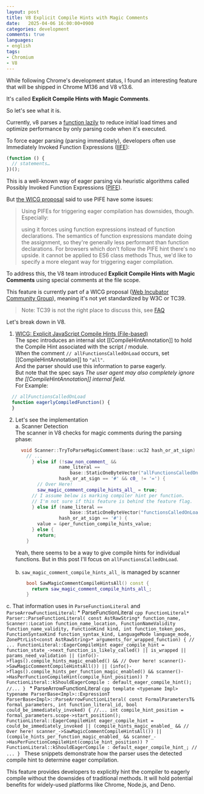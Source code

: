 ```yaml
---
layout: post
title: V8 Explicit Compile Hints with Magic Comments
date:   2025-04-06 16:00:00+0900
categories: development
comments: true
languages:
- english
tags:
- Chromium
- V8
---
```


While following Chrome's development status, I found an interesting feature that will be shipped in Chrome M136 and V8 v13.6.

It's called **Explicit Compile Hints with Magic Comments**.

So let's see what it is.


Currently, v8 parses a [function lazily](https://v8.dev/blog/preparser) to reduce initial load times and optimize performance by only parsing code when it's executed.

To force eager parsing (parsing immediately), developers often use Immediately Invoked Function Expressions ([IIFE](https://developer.mozilla.org/en-US/docs/Glossary/IIFE)):
  ```js 
  (function () {
    // statements…
  })();
  ```

This is a well-known way of eager parsing via heuristic algorithms called Possibly Invoked Function Expressions ([PIFE](https://v8.dev/blog/preparser#pife)).

But [the WICG proposal](https://github.com/WICG/explicit-javascript-compile-hints-file-based?tab=readme-ov-file#the-pife-heuristic) said to use PIFE have some issues:

> Using PIFEs for triggering eager compilation has downsides, though. Especially:
>
> using it forces using function expressions instead of function declarations. The semantics of function expressions mandate doing the assignment, so they're generally less performant than function declarations. For browsers which don't follow the PIFE hint there's no upside.
> it cannot be applied to ES6 class methods
> Thus, we'd like to specify a more elegant way for triggering eager compilation.


To address this, the V8 team introduced **Explicit Compile Hints with Magic Comments** using special comments at the file scope. 

This feature is currently part of a WICG proposal ([Web Incubator Community Group](https://wicg.io/)), meaning it's not yet standardized by W3C or TC39.

> Note: TC39 is not the right place to discuss this, see [FAQ](https://github.com/WICG/explicit-javascript-compile-hints-file-based?tab=readme-ov-file#q-why-are-you-not-pursuing-standardizing-the-feature-via-tc39)


Let's break down in V8.

1.  [WICG: Explicit JavaScript Compile Hints (File-based)](https://wicg.github.io/explicit-javascript-compile-hints-file-based/)<br/>
  The spec introduces an internal slot \[[CompileHintAnnotation]] to hold the Compile Hint associated with the script / module.<br/>
  When the comment `// allFunctionsCalledOnLoad` occurs, set \[[CompileHintAnnotation]] to `"all"`. <br/>
  And the parser should use this information to parse eagerly.<br/>
  But note that the spec says *The user agent may also completely ignore the [[CompileHintAnnotation]] internal field.* <br/>
  For Example:
  ```javascript
    // allFunctionsCalledOnLoad
    function eagerlyCompiledFunction() {
    }
  ```
2. Let's see the implementation<br/>
  a. Scanner Detection<br/>
    The scanner in V8 checks for magic comments during the parsing phase:
    ```cpp
      void Scanner::TryToParseMagicComment(base::uc32 hash_or_at_sign) {
        // ...
          } else if (!saw_non_comment_ &&
                    name_literal ==
                        base::StaticOneByteVector("allFunctionsCalledOnLoad") &&
                    hash_or_at_sign == '#' && c0_ != '=') {
            // Over Here!
            saw_magic_comment_compile_hints_all_ = true;
          // I assume below is marking compiler hint per function.
          // I'm not sure if this feature is behind the feature flag.
          } else if (name_literal ==
                        base::StaticOneByteVector("functionsCalledOnLoad") &&
                    hash_or_at_sign == '#') {
            value = &per_function_compile_hints_value;
          } else {
            return;
        }
    ```
    Yeah, there seems to be a way to give compile hints for individual functions. But in this post I'll focus on  `allFunctionsCalledOnLoad`.<br/><br/>
  b. `saw_magic_comment_compile_hints_all_` is managed by scanner
    ```cpp
        bool SawMagicCommentCompileHintsAll() const {
          return saw_magic_comment_compile_hints_all_;
        }
    ```
  c. That information uses in `ParseFunctionLiteral` and `ParseArrowFunctionLiteral`:
    * ParseFunctionLiteral
      ```cpp
      FunctionLiteral* Parser::ParseFunctionLiteral(
          const AstRawString* function_name, Scanner::Location function_name_location,
          FunctionNameValidity function_name_validity, FunctionKind kind,
          int function_token_pos, FunctionSyntaxKind function_syntax_kind,
          LanguageMode language_mode,
          ZonePtrList<const AstRawString>* arguments_for_wrapped_function) {
        // ...
        FunctionLiteral::EagerCompileHint eager_compile_hint =
            function_state_->next_function_is_likely_called() || is_wrapped ||
                    params_need_validation ||
                    (info()->flags().compile_hints_magic_enabled() &&
                    // Over here!
                    scanner()->SawMagicCommentCompileHintsAll()) ||
                    (info()->flags().compile_hints_per_function_magic_enabled() &&
                    scanner()->HasPerFunctionCompileHint(compile_hint_position))
                ? FunctionLiteral::kShouldEagerCompile
                : default_eager_compile_hint();
          //...
        }
      ```
    * ParseArrowFunctionLiteral
      ```cpp
          template <typename Impl>
      typename ParserBase<Impl>::ExpressionT
      ParserBase<Impl>::ParseArrowFunctionLiteral(
          const FormalParametersT& formal_parameters, int function_literal_id,
          bool could_be_immediately_invoked) {
        //...
        int compile_hint_position = formal_parameters.scope->start_position();
        FunctionLiteral::EagerCompileHint eager_compile_hint =
            could_be_immediately_invoked ||
                    (compile_hints_magic_enabled_ &&
                    // Over here!
                    scanner_->SawMagicCommentCompileHintsAll()) ||
                    (compile_hints_per_function_magic_enabled_ &&
                    scanner_->HasPerFunctionCompileHint(compile_hint_position))
                ? FunctionLiteral::kShouldEagerCompile
                : default_eager_compile_hint_;
        // ...
        }
      ```
    These snippets demonstrate how the parser uses the detected compile hint to determine eager compilation.

This feature provides developers to explicitly hint the compiler to eagerly compile without the downsides of traditional methods. It will hold potential benefits for widely-used platforms like Chrome, Node.js, and Deno.
